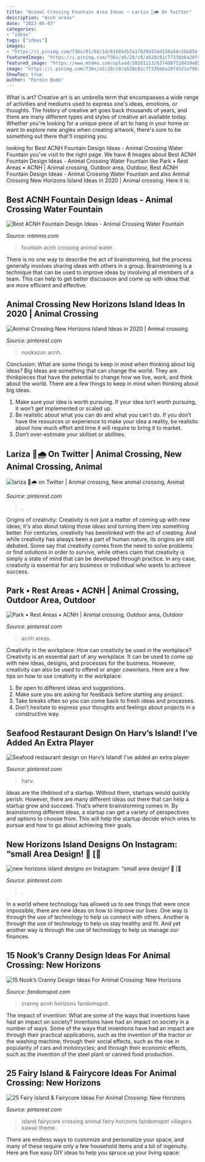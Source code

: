 ```yaml
---
title: "Animal Crossing Fountain Area Ideas ~ Lariza 🐻🌧 On Twitter"
description: "Acnh areas"
date: "2023-06-03"
categories:
- "ideas"
tags: ["ideas"]
images:
- "https://i.pinimg.com/736x/01/68/1d/01681d5fa1f0294334d150a59c5bb85b.jpg"
featuredImage: "https://i.pinimg.com/736x/a5/28/c8/a528c81c7733bb6a20f4521ef0b384af.jpg"
featured_image: "https://www.mtmmo.com/upload/20201113/6374087518410485743262882.jpg"
image: "https://i.pinimg.com/736x/a5/28/c8/a528c81c7733bb6a20f4521ef0b384af.jpg"
ShowToc: true
author: "Fermin Bode"
---
```



What is art?
Creative art is an umbrella term that encompasses a wide range of activities and mediums used to express one's ideas, emotions, or thoughts. The history of creative art goes back thousands of years, and there are many different types and styles of creative art available today. Whether you're looking for a unique piece of art to hang in your home or want to explore new angles when creating artwork, there's sure to be something out there that'll inspiring you.

	

		
looking for Best ACNH Fountain Design Ideas - Animal Crossing Water Fountain you've visit to the right page. We have 8 Images about Best ACNH Fountain Design Ideas - Animal Crossing Water Fountain like Park • Rest Areas • ACNH | Animal crossing, Outdoor area, Outdoor, Best ACNH Fountain Design Ideas - Animal Crossing Water Fountain and also Animal Crossing New Horizons Island Ideas in 2020 | Animal crossing. Here it is:
		
    
## Best ACNH Fountain Design Ideas - Animal Crossing Water Fountain

<img loading=lazy src="https://www.mtmmo.com/upload/20201113/6374087518410485743262882.jpg" onerror="this.onerror=null;this.src='https://tse1.mm.bing.net/th?id=OIP.yR3ltJoRaj4Shc-lLiiz5gHaEK&amp;pid=15.1';" alt="Best ACNH Fountain Design Ideas - Animal Crossing Water Fountain">

_Source: mtmmo.com_

>fountain acnh crossing animal water. 

	

There is no one way to describe the act of brainstorming, but the process generally involves sharing ideas with others in a group. Brainstroming is a technique that can be used to improve ideas by involving all members of a team. This can help to get better discussion and come up with ideas that are more efficient and effective.

    
## Animal Crossing New Horizons Island Ideas In 2020 | Animal Crossing

<img loading=lazy src="https://i.pinimg.com/736x/b7/d5/d7/b7d5d7fa502842ba04778688237f9c55.jpg" onerror="this.onerror=null;this.src='https://tse3.mm.bing.net/th?id=OIP.ZYtQdYQQXSVbOxhstPp_4AHaEK&amp;pid=15.1';" alt="Animal Crossing New Horizons Island Ideas in 2020 | Animal crossing">

_Source: pinterest.com_

>nookazon acnh. 

	

Conclusion: What are some things to keep in mind when thinking about big ideas?
Big ideas are something that can change the world. They are thinkpieces that have the potential to change how we live, work, and think about the world. There are a few things to keep in mind when thinking about big ideas. 
1. Make sure your idea is worth pursuing. If your idea isn’t worth pursuing, it won’t get implemented or scaled up. 
2. Be realistic about what you can do and what you can’t do. If you don’t have the resources or experience to make your idea a reality, be realistic about how much effort and time it will require to bring it to market. 
3. Don’t over-estimate your skillset or abilities.

    
## Lariza 🐻🌧 On Twitter | Animal Crossing, New Animal Crossing, Animal

<img loading=lazy src="https://i.pinimg.com/736x/01/68/1d/01681d5fa1f0294334d150a59c5bb85b.jpg" onerror="this.onerror=null;this.src='https://tse4.mm.bing.net/th?id=OIP.lWSILghZmhffXYD2nrTfrAHaEK&amp;pid=15.1';" alt="lariza 🐻🌧 on Twitter | Animal crossing, New animal crossing, Animal">

_Source: pinterest.com_

>. 

	

Origins of creativity:
Creativity is not just a matter of coming up with new ideas; it's also about taking those ideas and turning them into something better. For centuries, creativity has beenlinked with the act of creating. And while creativity has always been a part of human nature, its origins are still debated. Some say that creativity comes from the need to solve problems or find solutions in order to survive, while others claim that creativity is simply a state of mind that can be developed through practice. In any case, creativity is essential for any business or individual who wants to achieve success.

    
## Park • Rest Areas • ACNH | Animal Crossing, Outdoor Area, Outdoor

<img loading=lazy src="https://i.pinimg.com/736x/a5/28/c8/a528c81c7733bb6a20f4521ef0b384af.jpg" onerror="this.onerror=null;this.src='https://tse2.mm.bing.net/th?id=OIP.w49rpxuFicITMCG9fy8igwHaEK&amp;pid=15.1';" alt="Park • Rest Areas • ACNH | Animal crossing, Outdoor area, Outdoor">

_Source: pinterest.com_

>acnh areas. 

	

Creativity in the workplace: How can creativity be used in the workplace?
Creativity is an essential part of any workplace. It can be used to come up with new ideas, designs, and processes for the business. However, creativity can also be used to offend or anger coworkers. Here are a few tips on how to use creativity in the workplace: 
1. Be open to different ideas and suggestions.
2. Make sure you are asking for feedback before starting any project. 
3. Take breaks often so you can come back to fresh ideas and processes. 
4. Don’t hesitate to express your thoughts and feelings about projects in a constructive way.

    
## Seafood Restaurant Design On Harv’s Island! I’ve Added An Extra Player

<img loading=lazy src="https://i.pinimg.com/736x/a7/3b/22/a73b22a31f55068287f2d04ef3d421fc.jpg" onerror="this.onerror=null;this.src='https://tse3.mm.bing.net/th?id=OIP.umHKtNr7uCyVJkE7ejhMVwHaEK&amp;pid=15.1';" alt="Seafood restaurant design on Harv’s Island! I’ve added an extra player">

_Source: pinterest.com_

>harv. 

	

Ideas are the lifeblood of a startup. Without them, startups would quickly perish. However, there are many different ideas out there that can help a startup grow and succeed. That’s where brainstorming comes in. By brainstorming different ideas, a startup can get a variety of perspectives and options to choose from. This will help the startup decide which ones to pursue and how to go about achieving their goals.

    
## New Horizons Island Designs On Instagram: “small Area Design! 🍃 [🌻

<img loading=lazy src="https://i.pinimg.com/736x/fd/07/54/fd07546f33c5100420f67e62ecd6ee63.jpg" onerror="this.onerror=null;this.src='https://tse3.mm.bing.net/th?id=OIP.UUNj3xoGn7H09Fe648M5lwHaFp&amp;pid=15.1';" alt="new horizons island designs on Instagram: “small area design! 🍃 [🌻">

_Source: pinterest.com_

>. 

	

In a world where technology has allowed us to see things that were once impossible, there are new ideas on how to improve our lives. One way is through the use of technology to help us connect with others. Another is through the use of technology to help us stay healthy and fit. And yet another way is through the use of technology to help us manage our finances.

    
## 15 Nook’s Cranny Design Ideas For Animal Crossing: New Horizons

<img loading=lazy src="https://static.fandomspot.com/images/01/11461/08-garden-center-acnh-screenshot.jpg" onerror="this.onerror=null;this.src='https://tse2.mm.bing.net/th?id=OIP.UY5d6WzSClDiUwFyNSc7TwHaEK&amp;pid=15.1';" alt="15 Nook’s Cranny Design Ideas For Animal Crossing: New Horizons">

_Source: fandomspot.com_

>cranny acnh horizons fandomspot. 

	

The impact of invention: What are some of the ways that inventions have had an impact on society?
Inventions have had an impact on society in a number of ways. Some of the ways that inventions have had an impact are through their practical applications, such as the invention of the tractor or the washing machine; through their social effects, such as the rise in popularity of cars and motorcycles; and through their economic effects, such as the invention of the steel plant or canned food production.

    
## 25 Fairy Island &amp; Fairycore Ideas For Animal Crossing: New Horizons

<img loading=lazy src="https://i.pinimg.com/originals/eb/35/f7/eb35f7eead625f9ae551688d9a9f627e.png" onerror="this.onerror=null;this.src='https://tse1.mm.bing.net/th?id=OIP.yb7FC6vMfnqA3WjlfC737AHaEK&amp;pid=15.1';" alt="25 Fairy Island &amp; Fairycore Ideas For Animal Crossing: New Horizons">

_Source: pinterest.com_

>island fairycore crossing animal fairy horizons fandomspot villagers kawaii theme. 

	

There are endless ways to customize and personalize your space, and many of these require only a few household items and a bit of ingenuity. Here are five easy DIY ideas to help you spruce up your living space: 

